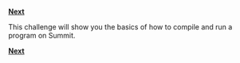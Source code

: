 [**Next**](../03)

This challenge will show you the basics of how to compile and run a program on Summit.

[**Next**](../03)
